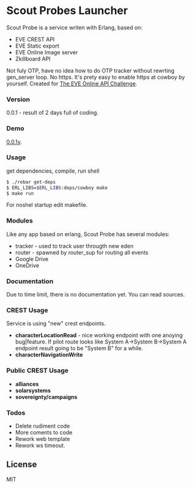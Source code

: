 # Scout Probes Launcher

Scout Probe is a service writen with Erlang, based on:

  - EVE CREST API
  - EVE Static export
  - EVE Online Image server
  - Zkillboard API

Not fuly OTP, have no idea how to do OTP tracker without rewrting gen_server loop. 
No https. It's prety easy to enable https at cowboy by yourself.
Created for [The EVE Online API Challenge].

### Version
0.0.1 - result of 2 days full of coding.
### Demo
[0.0.1v].

### Usage

get dependencies, compile, run shell
```sh
$ ./rebar get-deps
$ ERL_LIBS=$ERL_LIBS:deps/cowboy make
$ make run
```
For noshel startup edit makefile.


### Modules

Like any app based on erlang, Scout Probe has several modules:

* tracker - used to track user througth new eden
* router - spawned by router_sup for routing all events
* Google Drive
* OneDrive

### Documentation
Due to time limit, there is no documentation yet. You can read sources. 

### CREST Usage

Service is using "new" crest endpoints. 

 - **characterLocationRead** - nice working endpoint with one anoying bug|feature. If pilot route looks like System A->System B->System A endpoint result going to be "System B" for a while.
 - **characterNavigationWrite**

### Public CREST Usage

 - **alliances**
 - **solarsystems**
 - **sovereignty/campaigns**

### Todos

 - Delete rudiment code
 - More coments to code
 - Rework web template
 - Rework ws timeout.

License
----

MIT

[0.0.1v]: <http://46.101.130.93/>
[The EVE Online API Challenge]:<http://community.eveonline.com/news/dev-blogs/the-eve-online-api-challenge-1/>


